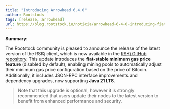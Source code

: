 ```yaml
---
title: "Introducing Arrowhead 6.4.0"
author: Rootstock
tags: [release, arrowhead]
url: https://blog.rootstock.io/noticia/arrowhead-6-4-0-introducing-fiat-stable-minimum-gas-price/
---
```


**Summary**: 

The Rootstock community is pleased to announce the release of the latest version of the RSKj client, which is now available in the [RSKj GitHub repository](https://github.com/rsksmart/rskj/releases/tag/ARROWHEAD-6.4.0). This update introduces the **fiat-stable minimum gas price feature** (disabled by default), enabling mining pools to automatically adjust their minimum gas price configuration based on the price of Bitcoin. Additionally, it includes JSON-RPC interface improvements and dependency upgrades, now supporting **Java 21 LTS**.

> Note that this upgrade is optional, however it is strongly recommended that users update their nodes to the latest version to benefit from enhanced performance and security.